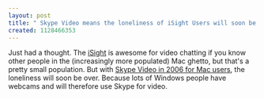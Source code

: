 ```yaml
---
layout: post
title: " Skype Video means the loneliness of iSight Users will soon be over"
created: 1128466353
---
```

<p>Just had a thought. The <a href="http://www.apple.com/isight/">iSight</a> is awesome for video chatting if you know other people in the (increasingly more populated) Mac ghetto, but that's a pretty small population. But with <a href="http://www.rolandtanglao.com/archives/2005/09/28/2007_video_calls_for_the_masses_arrive_courtesy_of_skype_not_from_the_oligopoly_telcos">Skype Video in 2006 for Mac users</a>, the loneliness will soon be over. Because lots of Windows people have webcams and will therefore use Skype for video.</p>

